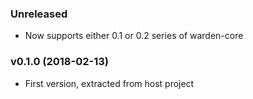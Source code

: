 ### Unreleased

* Now supports either 0.1 or 0.2 series of warden-core

### v0.1.0 (2018-02-13)

* First version, extracted from host project
